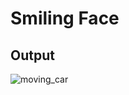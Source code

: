 # Smiling Face



## Output

![moving_car](https://user-images.githubusercontent.com/46064269/235503687-efe3bd08-c4ee-4595-abaf-b89d3946e622.gif)

